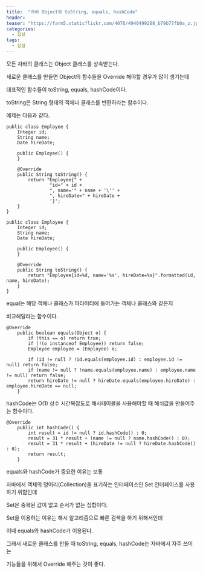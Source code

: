 ```yaml
---
title:  "자바 Object와 toString, equals, hashCode"
header:
teaser: "https://farm5.staticflickr.com/4076/4940499208_b79b77fb0a_z.jpg"
categories:
  - 잡설
tags:
  - 잡설
---
```

  모든 자바의 클래스는 Object 클래스를 상속받는다.
  
새로운 클래스를 만들면 Object의 함수들을 Override 해야할 경우가 많이 생기는데

대표적인 함수들이 toString, equals, hashCode이다.

toString은 String 형태의 객체나 클래스를 반환하라는 함수이다.

예제는 다음과 같다.

```
public class Employee {
    Integer id;
    String name;
    Date hireDate;

    public Employee() {
    }

    @Override
    public String toString() {
        return "Employee{" +
                "id=" + id +
                ", name='" + name + '\'' +
                ", hireDate=" + hireDate +
                '}';
    }
}
```

```
public class Employee {
    Integer id;
    String name;
    Date hireDate;

    public Employee() {
    }

    @Override
    public String toString() {
        return "Employee{id=%d, name='%s', hireDate=%s}".formatted(id, name, hireDate);
    }
}
```

equal는 해당 객체나 클래스가 파라미터에 들어가는 객체나 클래스와 같은지

비교해달라는 함수이다.
```
@Override
    public boolean equals(Object o) {
        if (this == o) return true;
        if (!(o instanceof Employee)) return false;
        Employee employee = (Employee) o;

        if (id != null ? !id.equals(employee.id) : employee.id != null) return false;
        if (name != null ? !name.equals(employee.name) : employee.name != null) return false;
        return hireDate != null ? hireDate.equals(employee.hireDate) : employee.hireDate == null;
    }
```

hashCode는 O(1) 상수 시간복잡도로 해시테이블을 사용해야할 때 해쉬값을 만들어주는 함수이다.

```
@Override
    public int hashCode() {
        int result = id != null ? id.hashCode() : 0;
        result = 31 * result + (name != null ? name.hashCode() : 0);
        result = 31 * result + (hireDate != null ? hireDate.hashCode() : 0);
        return result;
    }
```

equals와 hashCode가 중요한 이유는 보통

자바에서 객체의 덩어리(Collection)을 표기하는 인터페이스인 Set 인터페이스를 사용하기 위함인데

Set은 중복된 값이 없고 순서가 없는 집합이다.

Set을 이용하는 이유는 해시 알고리즘으로 빠른 검색을 하기 위해서인데

이때 equals와 hashCode가 이용된다.

그래서 새로운 클래스를 만들 때 toString, equals, hashCode는 자바에서 자주 쓰이는

기능들을 위해서 Override 해주는 것이 좋다.
